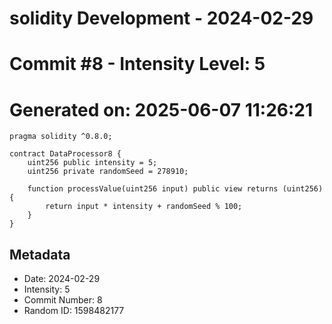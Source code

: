 ﻿# solidity Development - 2024-02-29
# Commit #8 - Intensity Level: 5
# Generated on: 2025-06-07 11:26:21
```solidity
pragma solidity ^0.8.0;

contract DataProcessor8 {
    uint256 public intensity = 5;
    uint256 private randomSeed = 278910;

    function processValue(uint256 input) public view returns (uint256) {
        return input * intensity + randomSeed % 100;
    }
}
```
## Metadata
- Date: 2024-02-29
- Intensity: 5
- Commit Number: 8
- Random ID: 1598482177
